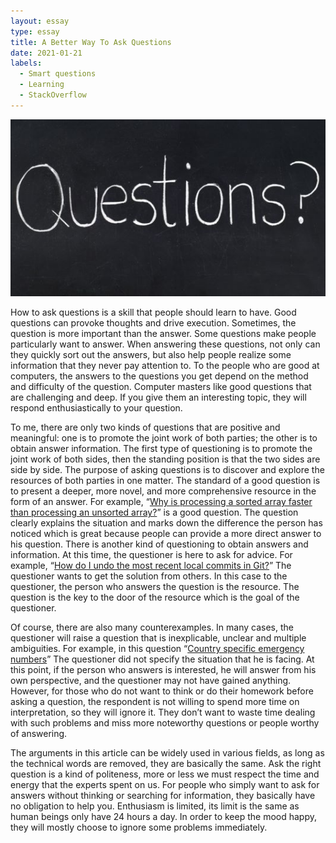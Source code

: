 ```yaml
---
layout: essay
type: essay
title: A Better Way To Ask Questions
date: 2021-01-21
labels:
  - Smart questions
  - Learning
  - StackOverflow
---
```

<img class="ui small right floated rounded image" src="../images/q1.jpg">

How to ask questions is a skill that people should learn to have. Good questions can provoke thoughts and drive execution. Sometimes, the question is more important than the answer. Some questions make people particularly want to answer. When answering these questions, not only can they quickly sort out the answers, but also help people realize some information that they never pay attention to. To the people who are good at computers, the answers to the questions you get depend on the method and difficulty of the question. Computer masters like good questions that are challenging and deep. If you give them an interesting topic, they will respond enthusiastically to your question.

To me, there are only two kinds of questions that are positive and meaningful: one is to promote the joint work of both parties; the other is to obtain answer information. The first type of questioning is to promote the joint work of both sides, then the standing position is that the two sides are side by side. The purpose of asking questions is to discover and explore the resources of both parties in one matter. The standard of a good question is to present a deeper, more novel, and more comprehensive resource in the form of an answer. For example, “[Why is processing a sorted array faster than processing an unsorted array?](https://stackoverflow.com/questions/11227809/why-is-processing-a-sorted-array-faster-than-processing-an-unsorted-array)” 
is a good question. The question clearly explains the situation and marks down the difference the person has noticed which is great because people can provide a more direct answer to his question. There is another kind of questioning to obtain answers and information. At this time, the questioner is here to ask for advice. For example, “[How do I undo the most recent local commits in Git?](https://stackoverflow.com/questions/927358/how-do-i-undo-the-most-recent-local-commits-in-git)” The questioner wants to get the solution from others. In this case to the questioner, the person who answers the question is the resource. The question is the key to the door of the resource which is the goal of the questioner.

Of course, there are also many counterexamples. In many cases, the questioner will raise a question that is inexplicable, unclear and multiple ambiguities.  For example, in this question “[Country specific emergency numbers](https://stackoverflow.com/questions/53600902/country-specific-emergency-numbers)” The questioner did not specify the situation that he is facing. At this point, if the person who answers is interested, he will answer from his own perspective, and the questioner may not have gained anything. However, for those who do not want to think or do their homework before asking a question, the respondent is not willing to spend more time on interpretation, so they will ignore it. They don’t want to waste time dealing with such problems and miss more noteworthy questions or people worthy of answering.
 	
The arguments in this article can be widely used in various fields, as long as the technical words are removed, they are basically the same. Ask the right question is a kind of politeness, more or less we must respect the time and energy that the experts spent on us. For people who simply want to ask for answers without thinking or searching for information, they basically have no obligation to help you. Enthusiasm is limited, its limit is the same as human beings only have 24 hours a day. In order to keep the mood happy, they will mostly choose to ignore some problems immediately.
